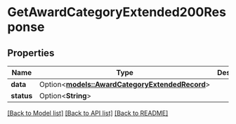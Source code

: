 # GetAwardCategoryExtended200Response

## Properties

Name | Type | Description | Notes
------------ | ------------- | ------------- | -------------
**data** | Option<[**models::AwardCategoryExtendedRecord**](AwardCategoryExtendedRecord.md)> |  | [optional]
**status** | Option<**String**> |  | [optional]

[[Back to Model list]](../README.md#documentation-for-models) [[Back to API list]](../README.md#documentation-for-api-endpoints) [[Back to README]](../README.md)



